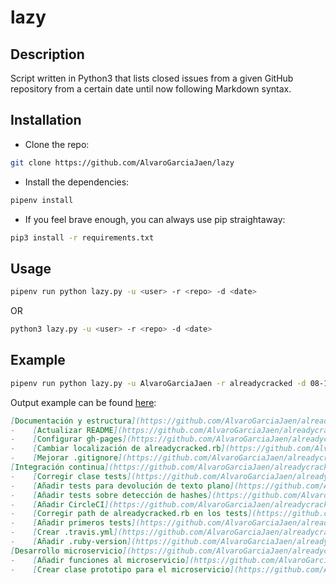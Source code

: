 # lazy

## Description
Script written in Python3 that lists closed issues from a given GitHub repository from a certain
date until now following Markdown syntax.

## Installation
-   Clone the repo:
```bash
git clone https://github.com/AlvaroGarciaJaen/lazy
```

-   Install the dependencies:
```bash
pipenv install
```

-   If you feel brave enough, you can always use pip straightaway:
```bash
pip3 install -r requirements.txt
```

## Usage
```bash
pipenv run python lazy.py -u <user> -r <repo> -d <date>
```

OR

```bash
python3 lazy.py -u <user> -r <repo> -d <date>
```

## Example
```bash
pipenv run python lazy.py -u AlvaroGarciaJaen -r alreadycracked -d 08-10-2019
```

Output example can be found [here](EXAMPLE.md): 

```markdown
[Documentación y estructura](https://github.com/AlvaroGarciaJaen/alreadycracked/milestone/1)
-    [Actualizar README](https://github.com/AlvaroGarciaJaen/alreadycracked/issues/16)
-    [Configurar gh-pages](https://github.com/AlvaroGarciaJaen/alreadycracked/issues/15)
-    [Cambiar localización de alreadycracked.rb](https://github.com/AlvaroGarciaJaen/alreadycracked/issues/12)
-    [Mejorar .gitignore](https://github.com/AlvaroGarciaJaen/alreadycracked/issues/7)
[Integración continua](https://github.com/AlvaroGarciaJaen/alreadycracked/milestone/2)
-    [Corregir clase tests](https://github.com/AlvaroGarciaJaen/alreadycracked/issues/20)
-    [Añadir tests para devolución de texto plano](https://github.com/AlvaroGarciaJaen/alreadycracked/issues/18)
-    [Añadir tests sobre detección de hashes](https://github.com/AlvaroGarciaJaen/alreadycracked/issues/17)
-    [Añadir CircleCI](https://github.com/AlvaroGarciaJaen/alreadycracked/issues/14)
-    [Corregir path de alreadycracked.rb en los tests](https://github.com/AlvaroGarciaJaen/alreadycracked/issues/13)
-    [Añadir primeros tests](https://github.com/AlvaroGarciaJaen/alreadycracked/issues/11)
-    [Crear .travis.yml](https://github.com/AlvaroGarciaJaen/alreadycracked/issues/10)
-    [Añadir .ruby-version](https://github.com/AlvaroGarciaJaen/alreadycracked/issues/8)
[Desarrollo microservicio](https://github.com/AlvaroGarciaJaen/alreadycracked/milestone/6)
-    [Añadir funciones al microservicio](https://github.com/AlvaroGarciaJaen/alreadycracked/issues/19)
-    [Crear clase prototipo para el microservicio](https://github.com/AlvaroGarciaJaen/alreadycracked/issues/9)
```
